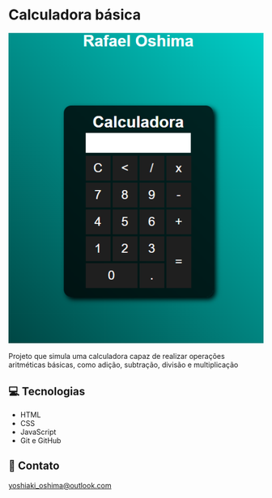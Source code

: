 # Calculadora básica

![preview](./.github/preview.png)

Projeto que simula uma calculadora capaz de realizar operações aritméticas básicas, como adição, subtração, divisão e multiplicação

## 💻 Tecnologias

- HTML
- CSS
- JavaScript
- Git e GitHub

## 📩 Contato

yoshiaki_oshima@outlook.com
